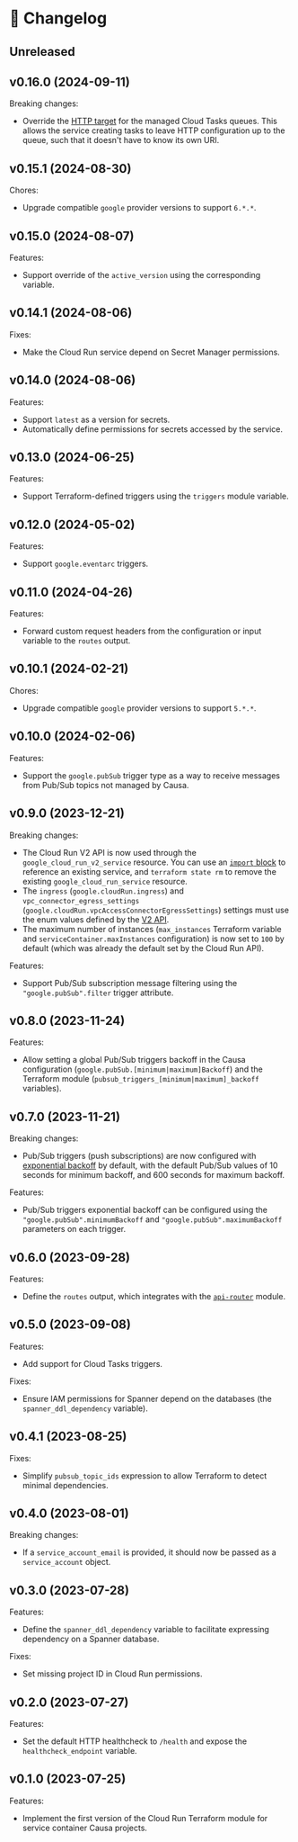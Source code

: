 # 🔖 Changelog

## Unreleased

## v0.16.0 (2024-09-11)

Breaking changes:

- Override the [HTTP target](https://cloud.google.com/tasks/docs/reference/rest/v2/projects.locations.queues#httptarget) for the managed Cloud Tasks queues. This allows the service creating tasks to leave HTTP configuration up to the queue, such that it doesn't have to know its own URI.

## v0.15.1 (2024-08-30)

Chores:

- Upgrade compatible `google` provider versions to support `6.*.*`.

## v0.15.0 (2024-08-07)

Features:

- Support override of the `active_version` using the corresponding variable.

## v0.14.1 (2024-08-06)

Fixes:

- Make the Cloud Run service depend on Secret Manager permissions.

## v0.14.0 (2024-08-06)

Features:

- Support `latest` as a version for secrets.
- Automatically define permissions for secrets accessed by the service.

## v0.13.0 (2024-06-25)

Features:

- Support Terraform-defined triggers using the `triggers` module variable.

## v0.12.0 (2024-05-02)

Features:

- Support `google.eventarc` triggers.

## v0.11.0 (2024-04-26)

Features:

- Forward custom request headers from the configuration or input variable to the `routes` output.

## v0.10.1 (2024-02-21)

Chores:

- Upgrade compatible `google` provider versions to support `5.*.*`.

## v0.10.0 (2024-02-06)

Features:

- Support the `google.pubSub` trigger type as a way to receive messages from Pub/Sub topics not managed by Causa.

## v0.9.0 (2023-12-21)

Breaking changes:

- The Cloud Run V2 API is now used through the `google_cloud_run_v2_service` resource. You can use an [`import` block](https://developer.hashicorp.com/terraform/language/import) to reference an existing service, and `terraform state rm` to remove the existing `google_cloud_run_service` resource.
- The `ingress` (`google.cloudRun.ingress`) and `vpc_connector_egress_settings` (`google.cloudRun.vpcAccessConnectorEgressSettings`) settings must use the enum values defined by the [V2 API](https://cloud.google.com/run/docs/reference/rest/v2/projects.locations.services).
- The maximum number of instances (`max_instances` Terraform variable and `serviceContainer.maxInstances` configuration) is now set to `100` by default (which was already the default set by the Cloud Run API).

Features:

- Support Pub/Sub subscription message filtering using the `"google.pubSub".filter` trigger attribute.

## v0.8.0 (2023-11-24)

Features:

- Allow setting a global Pub/Sub triggers backoff in the Causa configuration (`google.pubSub.[minimum|maximum]Backoff`) and the Terraform module (`pubsub_triggers_[minimum|maximum]_backoff` variables).

## v0.7.0 (2023-11-21)

Breaking changes:

- Pub/Sub triggers (push subscriptions) are now configured with [exponential backoff](https://cloud.google.com/pubsub/docs/handling-failures#exponential_backoff) by default, with the default Pub/Sub values of 10 seconds for minimum backoff, and 600 seconds for maximum backoff.

Features:

- Pub/Sub triggers exponential backoff can be configured using the `"google.pubSub".minimumBackoff` and `"google.pubSub".maximumBackoff` parameters on each trigger.

## v0.6.0 (2023-09-28)

Features:

- Define the `routes` output, which integrates with the [`api-router`](https://github.com/causa-io/terraform-google-api-router) module.

## v0.5.0 (2023-09-08)

Features:

- Add support for Cloud Tasks triggers.

Fixes:

- Ensure IAM permissions for Spanner depend on the databases (the `spanner_ddl_dependency` variable).

## v0.4.1 (2023-08-25)

Fixes:

- Simplify `pubsub_topic_ids` expression to allow Terraform to detect minimal dependencies.

## v0.4.0 (2023-08-01)

Breaking changes:

- If a `service_account_email` is provided, it should now be passed as a `service_account` object.

## v0.3.0 (2023-07-28)

Features:

- Define the `spanner_ddl_dependency` variable to facilitate expressing dependency on a Spanner database.

Fixes:

- Set missing project ID in Cloud Run permissions.

## v0.2.0 (2023-07-27)

Features:

- Set the default HTTP healthcheck to `/health` and expose the `healthcheck_endpoint` variable.

## v0.1.0 (2023-07-25)

Features:

- Implement the first version of the Cloud Run Terraform module for service container Causa projects.
